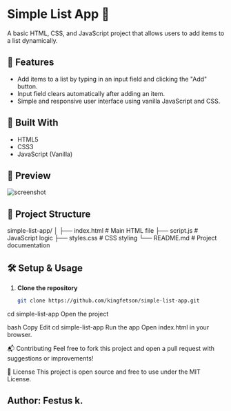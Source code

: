 # Simple List App 📝

A basic HTML, CSS, and JavaScript project that allows users to add items to a list dynamically.

## 🚀 Features

- Add items to a list by typing in an input field and clicking the "Add" button.
- Input field clears automatically after adding an item.
- Simple and responsive user interface using vanilla JavaScript and CSS.

## 🧱 Built With

- HTML5
- CSS3
- JavaScript (Vanilla)

## 📸 Preview

![screenshot](preview.png)

## 📂 Project Structure

simple-list-app/
│
├── index.html # Main HTML file
├── script.js # JavaScript logic
├── styles.css # CSS styling
└── README.md # Project documentation


## 🛠️ Setup & Usage

1. **Clone the repository**
   ```bash
   git clone https://github.com/kingfetson/simple-list-app.git
cd simple-list-app
Open the project

bash
Copy
Edit
cd simple-list-app
Run the app
Open index.html in your browser.

📬 Contributing
Feel free to fork this project and open a pull request with suggestions or improvements!

📄 License
This project is open source and free to use under the MIT License.

Author: Festus k.
---

